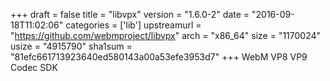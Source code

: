 +++
draft = false
title = "libvpx"
version = "1.6.0-2"
date = "2016-09-18T11:02:06"
categories = ['lib']
upstreamurl = "https://github.com/webmproject/libvpx"
arch = "x86_64"
size = "1170024"
usize = "4915790"
sha1sum = "81efc661713923640ed580143a00a53efe3953d7"
+++
WebM VP8 VP9 Codec SDK